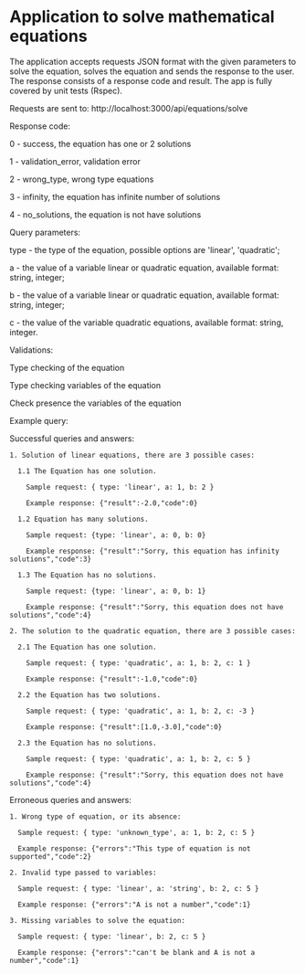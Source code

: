 # Application to solve mathematical equations

The application accepts requests JSON format with the given parameters to solve the equation, solves the equation and sends the response to the user. The response consists of a response code and result.
The app is fully covered by unit tests (Rspec).

Requests are sent to: http://localhost:3000/api/equations/solve

Response code:

  0 - success, the equation has one or 2 solutions

  1 - validation_error, validation error

  2 - wrong_type, wrong type equations

  3 - infinity, the equation has infinite number of solutions

  4 - no_solutions, the equation is not have solutions

Query parameters:

  type - the type of the equation, possible options are 'linear', 'quadratic';

  a    - the value of a variable linear or quadratic equation, available format: string, integer;

  b    - the value of a variable linear or quadratic equation, available format: string, integer;

  c    - the value of the variable quadratic equations, available format: string, integer.

Validations:

  Type checking of the equation

  Type checking variables of the equation

  Check presence the variables of the equation

Example query:

  Successful queries and answers:

    1. Solution of linear equations, there are 3 possible cases:

      1.1 The Equation has one solution.

        Sample request: { type: 'linear', a: 1, b: 2 }

        Example response: {"result":-2.0,"code":0}

      1.2 Equation has many solutions.

        Sample request: {type: 'linear', a: 0, b: 0}

        Example response: {"result":"Sorry, this equation has infinity solutions","code":3}

      1.3 The Equation has no solutions.

        Sample request: {type: 'linear', a: 0, b: 1}

        Example response: {"result":"Sorry, this equation does not have solutions","code":4}

    2. The solution to the quadratic equation, there are 3 possible cases:

      2.1 The Equation has one solution.

        Sample request: { type: 'quadratic', a: 1, b: 2, c: 1 }

        Example response: {"result":-1.0,"code":0}

      2.2 the Equation has two solutions.

        Sample request: { type: 'quadratic', a: 1, b: 2, c: -3 }

        Example response: {"result":[1.0,-3.0],"code":0}

      2.3 the Equation has no solutions.

        Sample request: { type: 'quadratic', a: 1, b: 2, c: 5 }

        Example response: {"result":"Sorry, this equation does not have solutions","code":4}

  Erroneous queries and answers:

    1. Wrong type of equation, or its absence:

      Sample request: { type: 'unknown_type', a: 1, b: 2, c: 5 }

      Example response: {"errors":"This type of equation is not supported","code":2}

    2. Invalid type passed to variables:

      Sample request: { type: 'linear', a: 'string', b: 2, c: 5 }

      Example response: {"errors":"A is not a number","code":1}

    3. Missing variables to solve the equation:

      Sample request: { type: 'linear', b: 2, c: 5 }

      Example response: {"errors":"can't be blank and A is not a number","code":1}
